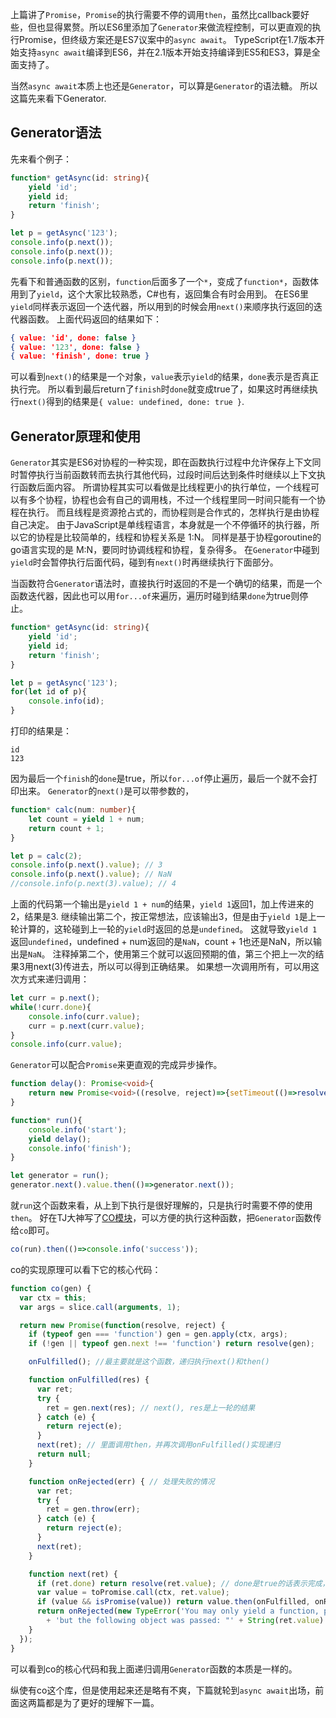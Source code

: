 上篇讲了`Promise`，`Promise`的执行需要不停的调用`then`，虽然比callback要好些，但也显得累赘。所以ES6里添加了`Generator`来做流程控制，可以更直观的执行Promise，但终级方案还是ES7议案中的`async await`。
TypeScript在1.7版本开始支持`async await`编译到ES6，并在2.1版本开始支持编译到ES5和ES3，算是全面支持了。

当然`async await`本质上也还是`Generator`，可以算是`Generator`的语法糖。
所以这篇先来看下Generator.

## **Generator语法**
先来看个例子：

```ts
function* getAsync(id: string){
    yield 'id';
    yield id;
    return 'finish';
}

let p = getAsync('123');
console.info(p.next()); 
console.info(p.next());
console.info(p.next());
```
先看下和普通函数的区别，`function`后面多了一个`*`，变成了`function*`，函数体用到了`yield`，这个大家比较熟悉，C#也有，返回集合有时会用到。
在ES6里`yield`同样表示返回一个迭代器，所以用到的时候会用`next()`来顺序执行返回的迭代器函数。
上面代码返回的结果如下：

```json
{ value: 'id', done: false }
{ value: '123', done: false }
{ value: 'finish', done: true }
```
可以看到`next()`的结果是一个对象，`value`表示`yield`的结果，`done`表示是否真正执行完。
所以看到最后return了`finish`时`done`就变成true了，如果这时再继续执行`next()`得到的结果是`{ value: undefined, done: true }`.

## **Generator原理和使用**
`Generator`其实是ES6对协程的一种实现，即在函数执行过程中允许保存上下文同时暂停执行当前函数转而去执行其他代码，过段时间后达到条件时继续以上下文执行函数后面内容。
所谓协程其实可以看做是比线程更小的执行单位，一个线程可以有多个协程，协程也会有自己的调用栈，不过一个线程里同一时间只能有一个协程在执行。
而且线程是资源抢占式的，而协程则是合作式的，怎样执行是由协程自己决定。
由于JavaScript是单线程语言，本身就是一个不停循环的执行器，所以它的协程是比较简单的，线程和协程关系是 1:N。
同样是基于协程goroutine的go语言实现的是 M:N，要同时协调线程和协程，复杂得多。
在`Generator`中碰到`yield`时会暂停执行后面代码，碰到有`next()`时再继续执行下面部分。

当函数符合`Generator`语法时，直接执行时返回的不是一个确切的结果，而是一个函数迭代器，因此也可以用`for...of`来遍历，遍历时碰到结果`done`为true则停止。

```ts
function* getAsync(id: string){
    yield 'id';
    yield id;
    return 'finish';
}

let p = getAsync('123');
for(let id of p){
    console.info(id);
}
```
打印的结果是：
```
id
123
```
因为最后一个`finish`的`done`是true，所以`for...of`停止遍历，最后一个就不会打印出来。
`Generator`的`next()`是可以带参数的，

```ts
function* calc(num: number){
    let count = yield 1 + num;
    return count + 1;
}

let p = calc(2);
console.info(p.next().value); // 3
console.info(p.next().value); // NaN
//console.info(p.next(3).value); // 4
```
上面的代码第一个输出是`yield 1 + num`的结果，`yield 1`返回1，加上传进来的2，结果是3.
继续输出第二个，按正常想法，应该输出3，但是由于`yield 1`是上一轮计算的，这轮碰到上一轮的`yield`时返回的总是`undefined`。
这就导致`yield 1`返回`undefined`，undefined + num返回的是`NaN`，count + 1也还是NaN，所以输出是`NaN`。
注释掉第二个，使用第三个就可以返回预期的值，第三个把上一次的结果3用next(3)传进去，所以可以得到正确结果。
如果想一次调用所有，可以用这次方式来递归调用：

```ts
let curr = p.next();
while(!curr.done){
    console.info(curr.value);
    curr = p.next(curr.value);
}
console.info(curr.value);
```
`Generator`可以配合`Promise`来更直观的完成异步操作。

```ts
function delay(): Promise<void>{
    return new Promise<void>((resolve, reject)=>{setTimeout(()=>resolve(), 2000)});
}

function* run(){
    console.info('start');
    yield delay();
    console.info('finish');
}

let generator = run();
generator.next().value.then(()=>generator.next());
```
就`run`这个函数来看，从上到下执行是很好理解的，只是执行时需要不停的使用`then`。
好在TJ大神写了[CO模块](https://github.com/tj/co)，可以方便的执行这种函数，把`Generator`函数传给`co`即可。

```ts
co(run).then(()=>console.info('success'));
```
co的实现原理可以看下它的核心代码：

```js
function co(gen) {
  var ctx = this;
  var args = slice.call(arguments, 1);

  return new Promise(function(resolve, reject) {
    if (typeof gen === 'function') gen = gen.apply(ctx, args);
    if (!gen || typeof gen.next !== 'function') return resolve(gen);

    onFulfilled(); //最主要就是这个函数，递归执行next()和then()

    function onFulfilled(res) { 
      var ret;
      try {
        ret = gen.next(res); // next(), res是上一轮的结果
      } catch (e) {
        return reject(e);
      }
      next(ret); // 里面调用then，并再次调用onFulfilled()实现递归
      return null;
    }

    function onRejected(err) { // 处理失败的情况
      var ret;
      try {
        ret = gen.throw(err);
      } catch (e) {
        return reject(e);
      }
      next(ret);
    }

    function next(ret) {
      if (ret.done) return resolve(ret.value); // done是true的话表示完成，结束递归
      var value = toPromise.call(ctx, ret.value);
      if (value && isPromise(value)) return value.then(onFulfilled, onRejected);
      return onRejected(new TypeError('You may only yield a function, promise, generator, array, or object, '
        + 'but the following object was passed: "' + String(ret.value) + '"'));
    }
  });
}
```
可以看到co的核心代码和我上面递归调用`Generator`函数的本质是一样的。

纵使有co这个库，但是使用起来还是略有不爽，下篇就轮到`async await`出场，前面这两篇都是为了更好的理解下一篇。